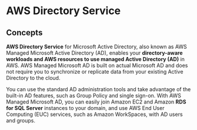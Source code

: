 # AWS Directory Service
## Concepts

**AWS Directory Service** for Microsoft Active Directory, also known as AWS Managed Microsoft Active Directory (AD), enables your **directory-aware workloads and AWS resources to use managed Active Directory (AD)** in AWS. AWS Managed Microsoft AD is built on actual Microsoft AD and does not require you to synchronize or replicate data from your existing Active Directory to the cloud. 

You can use the standard AD administration tools and take advantage of the built-in AD features, such as Group Policy and single sign-on. With AWS Managed Microsoft AD, you can easily join Amazon EC2 and Amazon **RDS for SQL Server** instances to your domain, and use AWS End User Computing (EUC) services, such as Amazon WorkSpaces, with AD users and groups.

